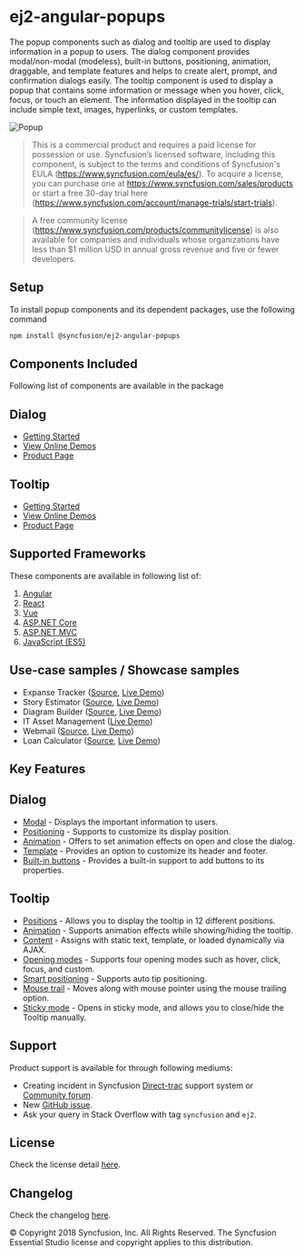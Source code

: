# ej2-angular-popups

The popup components such as dialog and tooltip are used to display information in a popup to users. The dialog component provides modal/non-modal (modeless), built-in buttons, positioning, animation, draggable, and template features and helps to create alert, prompt, and confirmation dialogs easily. The tooltip component is used to display a popup that contains some information or message when you hover, click, focus, or touch an element. The information displayed in the tooltip can include simple text, images, hyperlinks, or custom templates.

![Popup](https://ej2.syncfusion.com/products/images/popup/readme.png)

> This is a commercial product and requires a paid license for possession or use. Syncfusion’s licensed software, including this component, is subject to the terms and conditions of Syncfusion's EULA (https://www.syncfusion.com/eula/es/). To acquire a license, you can purchase one at https://www.syncfusion.com/sales/products or start a free 30-day trial here (https://www.syncfusion.com/account/manage-trials/start-trials).

> A free community license (https://www.syncfusion.com/products/communitylicense) is also available for companies and individuals whose organizations have less than $1 million USD in annual gross revenue and five or fewer developers.

## Setup

To install popup components and its dependent packages, use the following command

```sh
npm install @syncfusion/ej2-angular-popups
```

## Components Included

Following list of components are available in the package

## Dialog

*   [Getting Started](https://ej2.syncfusion.com/angular/documentation/dialog/getting-started.html?lang=angular&utm_source=npm&utm_campaign=dialog)
*   [View Online Demos](https://ej2.syncfusion.com/angular/demos/?utm_source=npm&utm_campaign=dialog#/material/dialog/default)
*   [Product Page](https://www.syncfusion.com/products/angular/dialog/?utm_source=npm&utm_campaign=dialog)

## Tooltip

*   [Getting Started](https://ej2.syncfusion.com/angular/documentation/tooltip/getting-started.html?lang=angular%3Futm_source=npm&utm_campaign=tooltip)
*   [View Online Demos](https://ej2.syncfusion.com/angular/demos/?utm_source=npm&utm_campaign=tooltip#/material/tooltip/default)
*   [Product Page](https://www.syncfusion.com/products/angular/tooltip/?utm_source=npm&utm_campaign=tooltip)

## Supported Frameworks

These components are available in following list of:

1.	[Angular](https://github.com/syncfusion/ej2-angular-popups?utm_source=npm&utm_campaign=popup)
2.	[React](https://github.com/syncfusion/ej2-react-popups?utm_source=npm&utm_campaign=popup)
3.	[Vue](https://github.com/syncfusion/ej2-vue-popups?utm_source=npm&utm_campaign=popup)
4.	[ASP.NET Core](https://www.syncfusion.com/products/aspnetcore/)
5.	[ASP.NET MVC](https://www.syncfusion.com/products/aspnetmvc/)
6.	[JavaScript (ES5)](https://www.syncfusion.com/products/javascript/)

## Use-case samples / Showcase samples

*	Expanse Tracker ([Source](https://github.com/syncfusion/ej2-showcase-ts-expensetracker), [Live Demo](https://ej2.syncfusion.com/showcase/typescript/expensetracker/#/dashboard))
*	Story Estimator ([Source](https://github.com/syncfusion/ej2-showcase-aspnetcore-story-estimator), [Live Demo](https://aspdotnetcore.syncfusion.com/showcase/aspnetcore/story-estimator/#/dashboard))
*	Diagram Builder ([Source](https://github.com/syncfusion/ej2-showcase-angular-diagrambuilder), [Live Demo](https://ej2.syncfusion.com/showcase/angular/diagrambuilder/))
*	IT Asset Management ([Live Demo](https://ej2.syncfusion.com/showcase/vue/assetmanagement/#/))
*	Webmail ([Source](https://github.com/syncfusion/ej2-showcase-ts-webmail), [Live Demo](https://ej2.syncfusion.com/showcase/typescript/webmail/#/home))
*	Loan Calculator ([Source](https://github.com/syncfusion/ej2-showcase-ts-loancalculator), [Live Demo](https://ej2.syncfusion.com/showcase/typescript/loancalculator/#/default))

## Key Features

## Dialog
*	[Modal](https://ej2.syncfusion.com/angular/demos/?utm_source=npm&utm_campaign=dialog#/material/dialog/modal) - Displays the important information to users.
*	[Positioning](https://ej2.syncfusion.com/angular/demos/?utm_source=npm&utm_campaign=dialog#/material/dialog/positioning) - Supports to customize its display position.
*	[Animation](https://ej2.syncfusion.com/angular/demos/?utm_source=npm&utm_campaign=dialog#/material/dialog/animation) - Offers to set animation effects on open and close the dialog.
*	[Template](https://ej2.syncfusion.com/angular/demos/?utm_source=npm&utm_campaign=dialog#/material/dialog/template) - Provides an option to customize its header and footer.
*	[Built-in buttons](https://ej2.syncfusion.com/angular/demos/?utm_source=npm&utm_campaign=dialog#/material/dialog/basic) - Provides a built-in support to add buttons to its properties.

## Tooltip

*	[Positions](https://ej2.syncfusion.com/angular/demos/?utm_source=npm&utm_campaign=tooltip#/material/tooltip/default) - Allows you to display the tooltip in 12 different positions.
*	[Animation](https://ej2.syncfusion.com/products/typescript/tooltip/animation/?utm_source=npm&utm_campaign=tooltip) - Supports animation effects while showing/hiding the tooltip.
*	[Content](https://ej2.syncfusion.com/angular/demos/?utm_source=npm&utm_campaign=tooltip#/material/tooltip/ajaxcontent) - Assigns with static text, template, or loaded dynamically via AJAX.
*	[Opening modes](https://ej2.syncfusion.com/products/typescript/tooltip/show-hide/?utm_source=npm&utm_campaign=tooltip) - Supports four opening modes such as hover, click, focus, and custom.
*	[Smart positioning](https://ej2.syncfusion.com/angular/demos/?utm_source=npm&utm_campaign=tooltip#/material/tooltip/smartposition) - Supports auto tip positioning.
*	[Mouse trail](https://ej2.syncfusion.com/products/typescript/tooltip/customization/?utm_source=npm&utm_campaign=tooltip) - Moves along with mouse pointer using the mouse trailing option.
*	[Sticky mode](https://ej2.syncfusion.com/products/typescript/tooltip/show-hide/?utm_source=npm&utm_campaign=tooltip) - Opens in sticky mode, and allows you to close/hide the Tooltip manually.

## Support

Product support is available for through following mediums:

*	Creating incident in Syncfusion [Direct-trac](https://www.syncfusion.com/support/directtrac/incidents?utm_source=npm&utm_campaign=popup) support system or [Community forum](https://www.syncfusion.com/forums/essential-js2?utm_source=npm&utm_campaign=popup).
*	New [GitHub issue](https://github.com/syncfusion/ej2-angular-popups/issues/new).
*	Ask your query in Stack Overflow with tag `syncfusion` and `ej2`.

## License

Check the license detail [here](https://github.com/syncfusion/ej2-popups/blob/master/license?utm_source=npm&utm_campaign=popup).

## Changelog

Check the changelog [here](https://github.com/syncfusion/ej2-angular-popups/blob/master/CHANGELOG.md?utm_source=npm&utm_campaign=dialog).


&copy; Copyright 2018 Syncfusion, Inc. All Rights Reserved. The Syncfusion Essential Studio license and copyright applies to this distribution.
